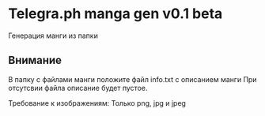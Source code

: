 # Telegra.ph manga gen v0.1 beta

Генерация манги из папки

## Внимание

В папку с файлами манги положите файл info.txt с описанием манги
При отсутсвии файла описание будет пустое.

Требование к изображениям: Только png, jpg и jpeg
